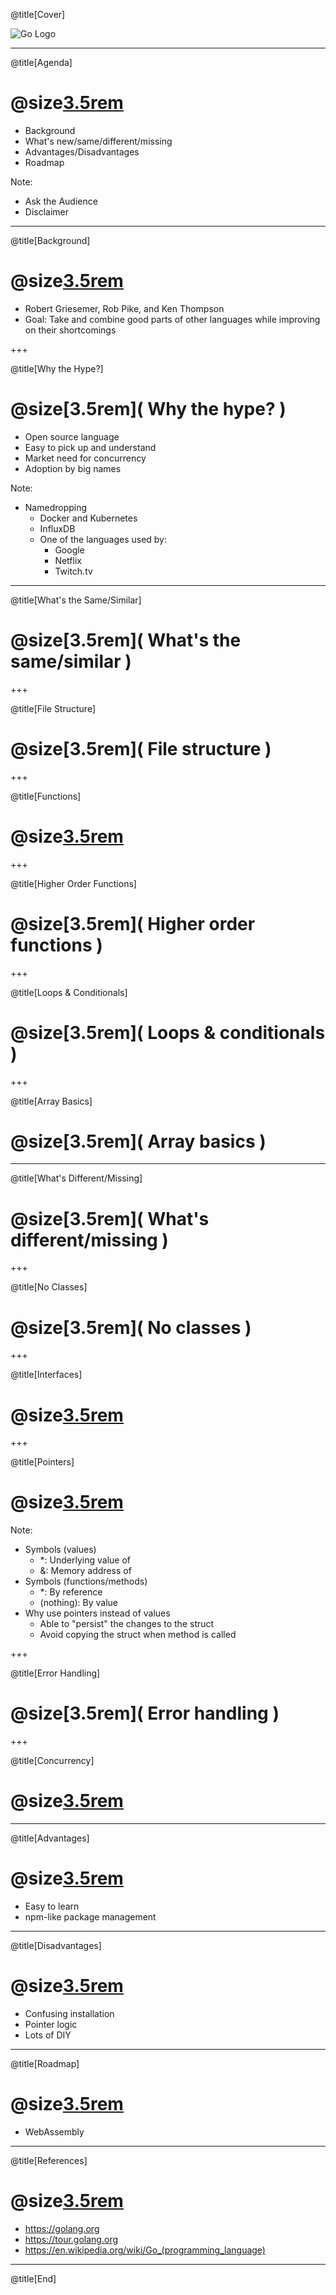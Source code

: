 @title[Cover]

![Go Logo](assets/img/Go-Logo_Blue.png)

---

@title[Agenda]
# @size[3.5rem]( Agenda )

- Background
- What's new/same/different/missing
- Advantages/Disadvantages
- Roadmap

Note:

- Ask the Audience
- Disclaimer

---

@title[Background]
# @size[3.5rem]( Background )

- Robert Griesemer, Rob Pike, and Ken Thompson
- Goal: Take and combine good parts of other languages while improving on their shortcomings

+++

@title[Why the Hype?]
# @size[3.5rem]( Why the hype? )

- Open source language
- Easy to pick up and understand
- Market need for concurrency
- Adoption by big names

Note:

- Namedropping
  - Docker and Kubernetes
  - InfluxDB
  - One of the languages used by:
    - Google
    - Netflix
    - Twitch.tv

---

@title[What's the Same/Similar]
# @size[3.5rem]( What's the same/similar )

+++

@title[File Structure]
# @size[3.5rem]( File structure )

+++

@title[Functions]
# @size[3.5rem]( Functions )

+++

@title[Higher Order Functions]
# @size[3.5rem]( Higher order functions )

+++

@title[Loops & Conditionals]
# @size[3.5rem]( Loops & conditionals )

+++

@title[Array Basics]
# @size[3.5rem]( Array basics )

---

@title[What's Different/Missing]
# @size[3.5rem]( What's different/missing )

+++

@title[No Classes]
# @size[3.5rem]( No classes )

+++

@title[Interfaces]
# @size[3.5rem]( Interfaces )

+++

@title[Pointers]
# @size[3.5rem]( Pointers )

Note:

- Symbols (values)
  - *: Underlying value of
  - &: Memory address of
- Symbols (functions/methods)
  - *: By reference
  - (nothing): By value
- Why use pointers instead of values
  - Able to "persist" the changes to the struct
  - Avoid copying the struct when method is called

+++

@title[Error Handling]
# @size[3.5rem]( Error handling )

+++

@title[Concurrency]
# @size[3.5rem]( Concurrency )

---

@title[Advantages]
# @size[3.5rem]( Advantages )

- Easy to learn
- npm-like package management

---

@title[Disadvantages]
# @size[3.5rem]( Disadvantages )

- Confusing installation
- Pointer logic
- Lots of DIY

---

@title[Roadmap]
# @size[3.5rem]( Roadmap )

- WebAssembly

---

@title[References]
# @size[3.5rem]( References )

- https://golang.org
- https://tour.golang.org
- https://en.wikipedia.org/wiki/Go_(programming_language)

---

@title[End]
